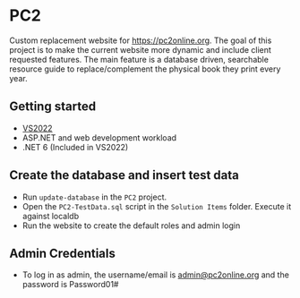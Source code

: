 # PC2
Custom replacement website for https://pc2online.org. The goal of this project is to make the current website more dynamic and include client requested features. The main feature is a
database driven, searchable resource guide to replace/complement the physical book they print every year.

## Getting started
- [VS2022](https://visualstudio.microsoft.com/)
- ASP.NET and web development workload
- .NET 6 (Included in VS2022)

## Create the database and insert test data
- Run ```update-database``` in the ```PC2``` project. 
- Open the ```PC2-TestData.sql``` script in the ```Solution Items``` folder. Execute it against localdb
- Run the website to create the default roles and admin login

## Admin Credentials
- To log in as admin, the username/email is admin@pc2online.org and the password is Password01#
